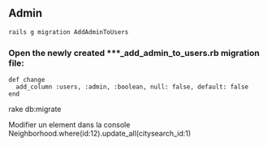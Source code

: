 ## Admin

```bash
rails g migration AddAdminToUsers
```

### Open the newly created ***_add_admin_to_users.rb migration file:

```
def change
  add_column :users, :admin, :boolean, null: false, default: false
end
```

  rake db:migrate
  
  
  Modifier un element dans la console
  Neighborhood.where(id:12).update_all(citysearch_id:1)

